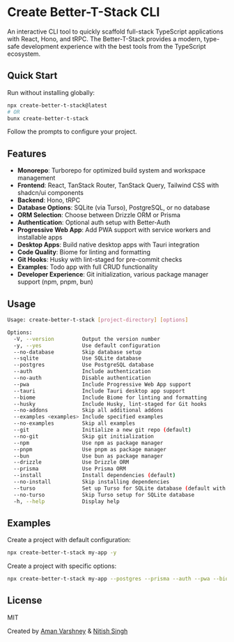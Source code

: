 # Create Better-T-Stack CLI

An interactive CLI tool to quickly scaffold full-stack TypeScript applications with React, Hono, and tRPC. The Better-T-Stack provides a modern, type-safe development experience with the best tools from the TypeScript ecosystem.

## Quick Start

Run without installing globally:

```bash
npx create-better-t-stack@latest
# OR
bunx create-better-t-stack
```

Follow the prompts to configure your project.

## Features

- **Monorepo**: Turborepo for optimized build system and workspace management
- **Frontend**: React, TanStack Router, TanStack Query, Tailwind CSS with shadcn/ui components
- **Backend**: Hono, tRPC
- **Database Options**: SQLite (via Turso), PostgreSQL, or no database
- **ORM Selection**: Choose between Drizzle ORM or Prisma
- **Authentication**: Optional auth setup with Better-Auth
- **Progressive Web App**: Add PWA support with service workers and installable apps
- **Desktop Apps**: Build native desktop apps with Tauri integration
- **Code Quality**: Biome for linting and formatting
- **Git Hooks**: Husky with lint-staged for pre-commit checks
- **Examples**: Todo app with full CRUD functionality
- **Developer Experience**: Git initialization, various package manager support (npm, pnpm, bun)

## Usage

```bash
Usage: create-better-t-stack [project-directory] [options]

Options:
  -V, --version         Output the version number
  -y, --yes             Use default configuration
  --no-database         Skip database setup
  --sqlite              Use SQLite database
  --postgres            Use PostgreSQL database
  --auth                Include authentication
  --no-auth             Disable authentication
  --pwa                 Include Progressive Web App support
  --tauri               Include Tauri desktop app support
  --biome               Include Biome for linting and formatting
  --husky               Include Husky, lint-staged for Git hooks
  --no-addons           Skip all additional addons
  --examples <examples> Include specified examples
  --no-examples         Skip all examples
  --git                 Initialize a new git repo (default)
  --no-git              Skip git initialization
  --npm                 Use npm as package manager
  --pnpm                Use pnpm as package manager
  --bun                 Use bun as package manager
  --drizzle             Use Drizzle ORM
  --prisma              Use Prisma ORM
  --install             Install dependencies (default)
  --no-install          Skip installing dependencies
  --turso               Set up Turso for SQLite database (default with sqlite)
  --no-turso            Skip Turso setup for SQLite database
  -h, --help            Display help
```

## Examples

Create a project with default configuration:
```bash
npx create-better-t-stack my-app -y
```

Create a project with specific options:
```bash
npx create-better-t-stack my-app --postgres --prisma --auth --pwa --biome
```

## License

MIT

Created by [Aman Varshney](https://github.com/AmanVarshney01) & [Nitish Singh](https://github.com/FgrReloaded)
